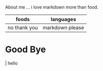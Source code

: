About me ... i love markdown more than food.

|foods|languages|
|-----|--------|
|no thank you|markdown please|

<!-- i am keeping the "!" for joy-->
# Good Bye

| hello
